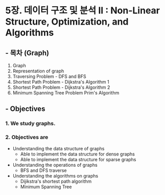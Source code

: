 # 5장. 데이터 구조 및 분석 II : Non-Linear Structure, Optimization, and Algorithms

## - 목차 (Graph)
1. Graph
2. Representation of graph
3. Traversing Problem - DFS and BFS
4. Shortest Path Problem - Dijkstra's Algorithm 1
5. Shortest Path Problem - Dijkstra's Algorithm 2
6. Minimum Spanning Tree Problem Prim's Algorithm


## - Objectives
### 1. We study graphs.
### 2. Objectives are
* Understanding the data structure of graphs
  * Able to implement the data structure for dense graphs
  * Able to implement the data structure for sparse graphs
* Understanding the operations of graphs
  * BFS and DFS traverse
* Understanding the algorithms on graphs
  * Dijikstra's shortest path algorithm
  * Minimum Spanning Tree
